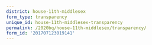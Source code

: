 ```yaml
---
district: house-11th-middlesex
form_type: transparency
unique_id: house-11th-middlesex-transparency
permalink: /2020bq/house-11th-middlesex/transparency/
form_id: '201707123019141'
---
```

